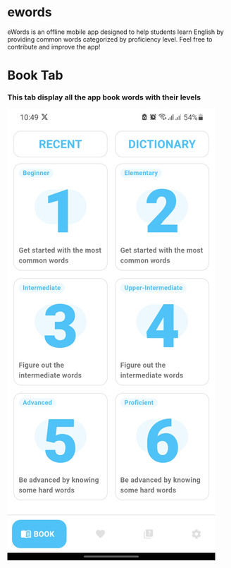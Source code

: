 # ewords
eWords is an offline mobile app designed to help students learn English by providing common words categorized by proficiency level. Feel free to contribute and improve the app!

# Book Tab
### This tab display all the app book words with their levels
![Alt text](assets/screenshots/book_tab.jpg)  
